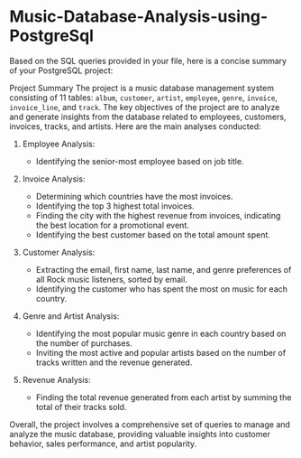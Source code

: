 # Music-Database-Analysis-using-PostgreSql
Based on the SQL queries provided in your file, here is a concise summary of your PostgreSQL project:

Project Summary
The project is a music database management system consisting of 11 tables: `album`, `customer`, `artist`, `employee`, `genre`, `invoice`, `invoice_line`, and `track`. The key objectives of the project are to analyze and generate insights from the database related to employees, customers, invoices, tracks, and artists. Here are the main analyses conducted:

1. Employee Analysis:
   - Identifying the senior-most employee based on job title.

2. Invoice Analysis:
   - Determining which countries have the most invoices.
   - Identifying the top 3 highest total invoices.
   - Finding the city with the highest revenue from invoices, indicating the best location for a promotional event.
   - Identifying the best customer based on the total amount spent.

3. Customer Analysis:
   - Extracting the email, first name, last name, and genre preferences of all Rock music listeners, sorted by email.
   - Identifying the customer who has spent the most on music for each country.

4. Genre and Artist Analysis:
   - Identifying the most popular music genre in each country based on the number of purchases.
   - Inviting the most active and popular artists based on the number of tracks written and the revenue generated.

5. Revenue Analysis:
   - Finding the total revenue generated from each artist by summing the total of their tracks sold.

Overall, the project involves a comprehensive set of queries to manage and analyze the music database, providing valuable insights into customer behavior, sales performance, and artist popularity.
